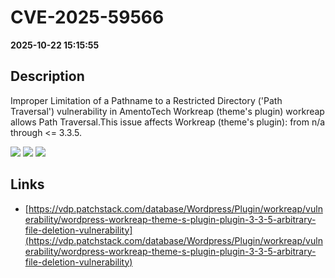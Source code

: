 # CVE-2025-59566

**2025-10-22 15:15:55**

## Description
Improper Limitation of a Pathname to a Restricted Directory ('Path Traversal') vulnerability in AmentoTech Workreap (theme's plugin) workreap allows Path Traversal.This issue affects Workreap (theme's plugin): from n/a through <= 3.3.5.

![](https://img.shields.io/static/v1?label=Score&message=7.6&color=red)
![](https://img.shields.io/static/v1?label=Severity&message=HIGH&color=red)
![](https://img.shields.io/static/v1?label=CWE&message=Traversal&color=green)

## Links
- [https://vdp.patchstack.com/database/Wordpress/Plugin/workreap/vulnerability/wordpress-workreap-theme-s-plugin-plugin-3-3-5-arbitrary-file-deletion-vulnerability](https://vdp.patchstack.com/database/Wordpress/Plugin/workreap/vulnerability/wordpress-workreap-theme-s-plugin-plugin-3-3-5-arbitrary-file-deletion-vulnerability)
